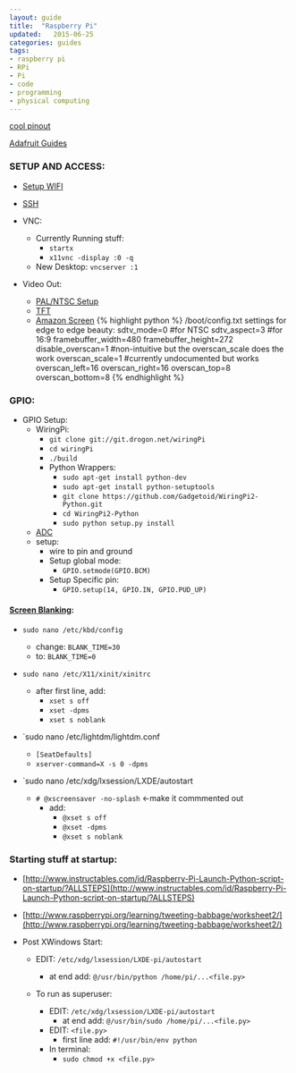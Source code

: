 ```yaml
---
layout: guide
title:  "Raspberry Pi"
updated:   2015-06-25
categories: guides
tags:
- raspberry pi
- RPi
- Pi
- code
- programming
- physical computing
---
```


[cool pinout](http://pi.gadgetoid.com/pinout/pin21_gpio9)

[Adafruit Guides](https://learn.adafruit.com/category/learn-raspberry-pi)

### SETUP AND ACCESS:
* [Setup WIFI](https://learn.adafruit.com/adafruits-raspberry-pi-lesson-3-network-setup/setting-up-wifi-with-occidentalis)
* [SSH](https://learn.adafruit.com/adafruits-raspberry-pi-lesson-6-using-ssh/overview)
* VNC:
    * Currently Running stuff:
        * `startx`
        * `x11vnc -display :0 -q`
    * New Desktop:
        `vncserver :1`

* Video Out:
    * [PAL/NTSC Setup](https://learn.adafruit.com/using-a-mini-pal-ntsc-display-with-a-raspberry-pi/configure-and-test)
    * [TFT](https://learn.adafruit.com/user-space-spi-tft-python-library-ili9341-2-8)
    * [Amazon Screen](http://www.amazon.com/review/R2SWCZHX0PXU3T/ref=cm_cr_dp_title?ie=UTF8&ASIN=B006MPRFJQ&nodeID=1077068&store=car)
{% highlight python %}
    /boot/config.txt settings for edge to edge beauty:
    sdtv_mode=0 #for NTSC
    sdtv_aspect=3 #for 16:9
    framebuffer_width=480
    framebuffer_height=272
    disable_overscan=1 #non-intuitive but the overscan_scale does the work
    overscan_scale=1 #currently undocumented but works
    overscan_left=16
    overscan_right=16
    overscan_top=8
    overscan_bottom=8
{% endhighlight %}



### GPIO:
* GPIO Setup:
    * WiringPi:
        * `git clone git://git.drogon.net/wiringPi`
        * `cd wiringPi`
        * `./build`
        * Python Wrappers:
            * `sudo apt-get install python-dev`
            * `sudo apt-get install python-setuptools`
            * `git clone https://github.com/Gadgetoid/WiringPi2-Python.git `
            * `cd WiringPi2-Python`
            * `sudo python setup.py install`
    * [ADC](https://learn.adafruit.com/reading-a-analog-in-and-controlling-audio-volume-with-the-raspberry-pi/script)
    * setup:
        * wire to pin and ground
        * Setup global mode:
            * `GPIO.setmode(GPIO.BCM)`
        * Setup Specific pin:
            * `GPIO.setup(14, GPIO.IN, GPIO.PUD_UP)`

#### [Screen Blanking](https://learn.adafruit.com/raspi-animated-gif-picture-frame/making-changes):

* `sudo nano /etc/kbd/config`
    * change: `BLANK_TIME=30`
    * to: `BLANK_TIME=0`

* `sudo nano /etc/X11/xinit/xinitrc`
    * after first line, add:
        * `xset s off`
        * `xset -dpms`
        * `xset s noblank`

* `sudo nano /etc/lightdm/lightdm.conf
    * `[SeatDefaults]`
    * `xserver-command=X -s 0 -dpms`

* `sudo nano /etc/xdg/lxsession/LXDE/autostart
    * `# @xscreensaver -no-splash` <-make it commmented out
        * add:
            * `@xset s off`
            * `@xset -dpms`
            * `@xset s noblank`

### Starting stuff at startup:
* [http://www.instructables.com/id/Raspberry-Pi-Launch-Python-script-on-startup/?ALLSTEPS](http://www.instructables.com/id/Raspberry-Pi-Launch-Python-script-on-startup/?ALLSTEPS)
* [http://www.raspberrypi.org/learning/tweeting-babbage/worksheet2/](http://www.raspberrypi.org/learning/tweeting-babbage/worksheet2/)

* Post XWindows Start:
    * EDIT: `/etc/xdg/lxsession/LXDE-pi/autostart`
        * at end add: `@/usr/bin/python /home/pi/...<file.py>`

    * To run as superuser:
        * EDIT: `/etc/xdg/lxsession/LXDE-pi/autostart`
            * at end add: `@/usr/bin/sudo /home/pi/...<file.py>`
        * EDIT: `<file.py>`
            * first line add: `#!/usr/bin/env python`
        * In terminal:
            * `sudo chmod +x <file.py>`
